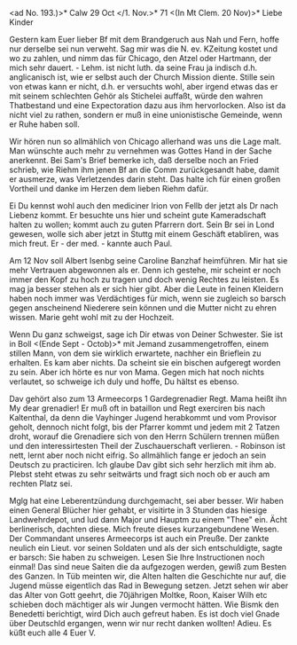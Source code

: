 <ad No. 193.)>* Calw 29 Oct </1. Nov.>* 71
 <(In Mt Clem. 20 Nov)>*
Liebe Kinder

Gestern kam Euer lieber Bf mit dem Brandgeruch aus Nah und Fern, hoffe nur derselbe sei nun verweht. Sag mir was die N. ev. KZeitung kostet und wo zu zahlen, und nimm das für Chicago, den Atzel oder Hartmann, der mich sehr dauert. - Lehm. ist nicht luth. da seine Frau ja indisch d.h. anglicanisch ist, wie er selbst auch der Church Mission diente. Stille sein von etwas kann er nicht, d.h. er versuchts wohl, aber irgend etwas das er mit seinem schlechten Gehör als Stichelei auffaßt, würde den wahren Thatbestand und eine Expectoration dazu aus ihm hervorlocken. Also ist da nicht viel zu rathen, sondern er muß in eine unionistische Gemeinde, wenn er Ruhe haben soll.

Wir hören nun so allmählich von Chicago allerhand was uns die Lage malt. Man wünschte auch mehr zu vernehmen was Gottes Hand in der Sache anerkennt. 
Bei Sam's Brief bemerke ich, daß derselbe noch an Fried schrieb, wie Riehm ihm jenen Bf an die Comm zurückgesandt habe, damit er ausmerze, was Verletzendes darin steht. Das halte ich für einen großen Vortheil und danke im Herzen dem lieben Riehm dafür.

Ei Du kennst wohl auch den mediciner Irion von Fellb der jetzt als Dr nach Liebenz kommt. Er besuchte uns hier und scheint gute Kameradschaft halten zu wollen; kommt auch zu guten Pfarrern dort. Sein Br sei in Lond gewesen, wolle sich aber jetzt in Stuttg mit einem Geschäft etabliren, was mich freut. Er - der med. - kannte auch Paul.

Am 12 Nov soll Albert Isenbg seine Caroline Banzhaf heimführen. Mir hat sie mehr Vertrauen abgewonnen als er. Denn ich gestehe, mir scheint er noch immer den Kopf zu hoch zu tragen und doch wenig Rechtes zu leisten. Es mag ja besser stehen als er sich hier gibt. Aber die Leute in feinen Kleidern haben noch immer was Verdächtiges für mich, wenn sie zugleich so barsch gegen anscheinend Niederere sein können und die Mutter nicht zu ehren wissen. Marie geht wohl mit zu der Hochzeit.

Wenn Du ganz schweigst, sage ich Dir etwas von Deiner Schwester. Sie ist in Boll <(Ende Sept - Octob)>* mit Jemand zusammengetroffen, einem stillen Mann, von dem sie wirklich erwartete, nachher ein Brieflein zu erhalten. Es kam aber nichts. Da scheint sie ein bischen aufgeregt worden zu sein. Aber ich hörte es nur von Mama. Gegen mich hat noch nichts verlautet, so schweige ich duly und hoffe, Du hältst es ebenso.

Dav gehört also zum 13 Armeecorps 1 Gardegrenadier Regt. Mama heißt ihn My dear grenadier! Er muß oft in bataillon und Regt exerciren bis nach Kaltenthal, da denn die Vayhinger Jugend herabkommt und vom Provisor geholt, dennoch nicht folgt, bis der Pfarrer kommt und jedem mit 2 Tatzen droht, worauf die Grenadiere sich von den Herrn Schülern trennen müßen und den interessirtesten Theil der Zuschauerschaft verlieren. - Robinson ist nett, lernt aber noch nicht eifrig. So allmählich fange er jedoch an sein Deutsch zu practiciren. Ich glaube Dav gibt sich sehr herzlich mit ihm ab. Plebst steht etwas zu sehr seitwärts und fragt sich noch ob er auch am rechten Platz sei.

Mglg hat eine Leberentzündung durchgemacht, sei aber besser. Wir haben einen General Blücher hier gehabt, er visitirte in 3 Stunden das hiesige Landwehrdepot, und lud dann Major und Hauptm zu einem "Thee" ein. Ächt berlinerisch, dachten diese. Mich freute dieses kurzangebundene Wesen. Der Commandant unseres Armeecorps ist auch ein Preuße. Der zankte neulich ein Lieut. vor seinen Soldaten und als der sich entschuldigte, sagte er barsch: Sie haben zu schweigen. Lesen Sie Ihre Instructionen noch einmal! Das sind neue Saiten die da aufgezogen werden, gewiß zum Besten des Ganzen. In Tüb meinten wir, die Alten halten die Geschichte nur auf, die Jugend müsse eigentlich das Rad in Bewegung setzen. Jetzt sehen wir aber das Alter von Gott geehrt, die 70jährigen Moltke, Roon, Kaiser Wilh etc schieben doch mächtiger als wir Jungen vermocht hätten. Wie Bismk den Benedetti berichtigt, wird Dich auch gefreut haben. Es ist doch viel Gnade über Deutschld ergangen, wenn wir nur recht danken wollten! Adieu.
 Es küßt euch alle 4
 Euer V.
